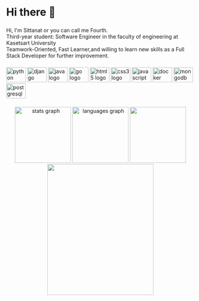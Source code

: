 <h1 align="left">Hi there 👋</h1>

###

<p align="left">Hi, I'm Sittanat or you can call me Fourth. <br> Third-year student: Software Engineer in the faculty of engineering at Kasetsart University <br> Teamwork-Oriented, Fast Learner,and willing to learn new skills as a Full Stack Developer for further improvement.</p>

###

<div align="left">
  <img src="https://cdn.jsdelivr.net/gh/devicons/devicon/icons/python/python-original.svg" height="40" width="52" alt="python logo"  />
  <img src="https://cdn.jsdelivr.net/gh/devicons/devicon/icons/django/django-plain.svg" height="40" width="52" alt="django logo"  />
  <img src="https://cdn.jsdelivr.net/gh/devicons/devicon/icons/java/java-original.svg" height="40" width="52" alt="java logo"  />
  <img src="https://cdn.jsdelivr.net/gh/devicons/devicon/icons/go/go-original.svg" height="40" width="52" alt="go logo"  />
  <img src="https://cdn.jsdelivr.net/gh/devicons/devicon/icons/html5/html5-original.svg" height="40" width="52" alt="html5 logo"  />
  <img src="https://cdn.jsdelivr.net/gh/devicons/devicon/icons/css3/css3-original.svg" height="40" width="52" alt="css3 logo"  />
  <img src="https://cdn.jsdelivr.net/gh/devicons/devicon/icons/javascript/javascript-original.svg" height="40" width="52" alt="javascript logo"  />
  <img src="https://cdn.jsdelivr.net/gh/devicons/devicon/icons/docker/docker-original.svg" height="40" width="52" alt="docker logo"  />
  <img src="https://cdn.jsdelivr.net/gh/devicons/devicon/icons/mongodb/mongodb-original.svg" height="40" width="52" alt="mongodb logo"  />
  <img src="https://cdn.jsdelivr.net/gh/devicons/devicon/icons/postgresql/postgresql-original.svg" height="40" width="52" alt="postgresql logo"  />
</div>

###

<div align="center">
  <img src="https://github-readme-stats.vercel.app/api?hide_title=false&hide_rank=false&show_icons=true&include_all_commits=true&count_private=true&disable_animations=false&theme=dracula&locale=en&hide_border=false&username=JaofourthsOhappy" height="150" alt="stats graph"  />
  <img src="https://github-readme-stats.vercel.app/api/top-langs?locale=en&hide_title=false&layout=compact&card_width=320&langs_count=5&theme=dracula&hide_border=false&username=JaofourthsOhappy" height="150" alt="languages graph"  />
  <img src="https://media.giphy.com/media/11O5c9EfmZTyyA/giphy.gif?cid=ecf05e47h6e270hqmadu3kqr09iayg1dmbkr6f2ibxizzlje&rid=giphy.gif&ct=g" " weight ="100" height= "150" />
  <img src="https://media2.giphy.com/media/AEsna63rnGlOg/giphy.gif?cid=ecf05e473xci5n7xqkk6z77edh33814ytje69tn3xee5f0bv&rid=giphy.gif&ct=g" width="75%" height="30%" />
</div>
